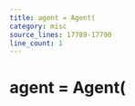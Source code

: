 ```yaml
---
title: agent = Agent(
category: misc
source_lines: 17789-17790
line_count: 1
---
```


# agent = Agent(

